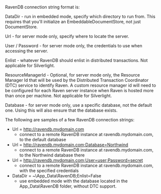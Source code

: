 RavenDB connection string format is:

DataDir - run in embedded mode, specify which directory to run from. This requires that you'll initialize an EmbeddableDocumentStore, not just DocumentStore.

Url - for server mode only, specify where to locate the server.

User / Password - for server mode only, the credentials to use when accessing the server.

Enlist - whatever RavenDB should enlist in distributed transactions. Not applicable for Silverlight.

ResourceManagerId - Optional, for server mode only, the Resource Manager Id that will be used by the Distributed Transaction Coordinator (DTC) service to identify Raven. A custom resource manager id will need to be configured for each Raven server instance when Raven is hosted more than once per machine. Not applicable for Silverlight.

Database - for server mode only, use a specific database, not the default one. Using this will also ensure that the database exists.

The following are samples of a few RavenDB connection strings:

* Url = http://ravendb.mydomain.com
    * connect to a remote RavenDB instance at ravendb.mydomain.com, to the default database
* Url = http://ravendb.mydomain.com;Database=Northwind
    * connect to a remote RavenDB instance at ravendb.mydomain.com, to the Northwind database there
* Url = http://ravendb.mydomain.com;User=user;Password=secret
    * connect to a remote RavenDB instance at ravendb.mydomain.com, with the specified credentials
* DataDir = ~\App_Data\RavenDB;Enlist=False 
    * use embedded mode with the database located in the App_Data\RavenDB folder, without DTC support.


